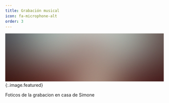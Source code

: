 ```yaml
---
title: Grabación musical
icon: fa-microphone-alt
order: 3
---
```




  ![imagen 1](assets/images/pic08.jpg ){:.image.featured}
  
  Foticos de la grabacion en casa de Simone